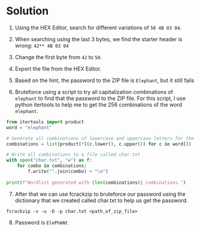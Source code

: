 # Solution


1. Using the HEX Editor, search for different variations of `50 4B 03 04`.

2. When searching using the last 3 bytes, we find the starter header is wrong: `42** 4B 03 04`

3. Change the first byte from `42` to `50`.

4. Export the file from the HEX Editor.

5. Based on the hint, the password to the ZIP file is `Elephant`, but it still fails

6. Bruteforce using a script to try all capitalization combinations of `elephant` to find that the password to the ZIP file. For this script, I use python itertools to help me to get the 256 combinations of the word `elephant`.

```python
from itertools import product 
word = "elephant" 

# Generate all combinations of lowercase and uppercase letters for the word 
combinations = list(product(*[(c.lower(), c.upper()) for c in word])) 

# Write all combinations to a file called char.txt 
with open("char.txt", "w") as f: 
	for combo in combinations: 
		f.write("".join(combo) + "\n") 
		
print(f"Wordlist generated with {len(combinations)} combinations.")
```

7.  After that we can use fcrackzip to bruteforce our password using the dictionary that we created called char.txt to help us get the password.

```
fcrackzip -v -u -D -p char.txt <path_of_zip_file>
```

8. Password is `ElePhANt`
